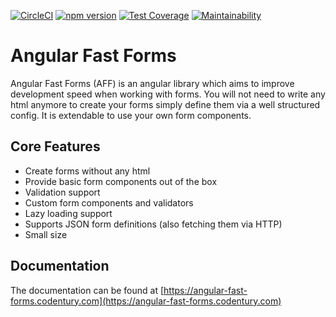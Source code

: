 [![CircleCI](https://dl.circleci.com/status-badge/img/gh/Micky002/angular-fast-forms/tree/master.svg?style=svg&circle-token=5182f3996623125630e7270dd338191f450be391)](https://dl.circleci.com/status-badge/redirect/gh/Micky002/angular-fast-forms/tree/master)
[![npm version](https://badge.fury.io/js/@ngx-fast-forms%2Fcore.svg)](https://badge.fury.io/js/@ngx-fast-forms%2Fcore)
[![Test Coverage](https://api.codeclimate.com/v1/badges/b6d723a21d64300ba914/test_coverage)](https://codeclimate.com/github/Micky002/angular-fast-forms/test_coverage)
[![Maintainability](https://api.codeclimate.com/v1/badges/b6d723a21d64300ba914/maintainability)](https://codeclimate.com/github/Micky002/angular-fast-forms/maintainability)

# Angular Fast Forms

Angular Fast Forms (AFF) is an angular library which aims to improve development speed
when working with forms. You will not need to write any html anymore to create your forms
simply define them via a well structured config. It is extendable to use your own
form components.

## Core Features

* Create forms without any html
* Provide basic form components out of the box
* Validation support
* Custom form components and validators
* Lazy loading support
* Supports JSON form definitions (also fetching them via HTTP)
* Small size

## Documentation

The documentation can be found at [https://angular-fast-forms.codentury.com](https://angular-fast-forms.codentury.com)
